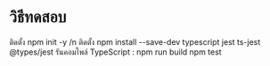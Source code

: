 # วิธีทดสอบ

ติดตั้ง npm init -y /n
ติดตั้ง npm install --save-dev typescript jest ts-jest @types/jest
รันคอมไพล์ TypeScript : npm run build
npm test
